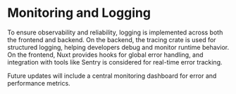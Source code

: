 # Monitoring and Logging

To ensure observability and reliability, logging is implemented across both the frontend and backend. On the backend, the tracing crate is used for structured logging, helping developers debug and monitor runtime behavior. On the frontend, Nuxt provides hooks for global error handling, and integration with tools like Sentry is considered for real-time error tracking.

Future updates will include a central monitoring dashboard for error and performance metrics.